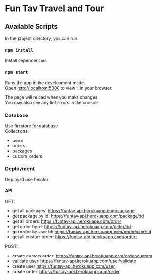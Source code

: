 # Fun Tav Travel and Tour

## Available Scripts

In the project directory, you can run:

### `npm install`

Install dependencies

### `npm start`

Runs the app in the development mode.\
Open [http://localhost:5000](http://localhost:3000) to view it in your browser.

The page will reload when you make changes.\
You may also see any lint errors in the console.

### Database

Use firestore for database \
Collections: 
- users 
- orders 
- packages 
- custom_orders 

### Deployment

Deployed use heroku

#### API
GET: 
- get all packages: https://funtav-api.herokuapp.com/package
- get package by id: https://funtav-api.herokuapp.com/package/:id
- get all orders: https://funtav-api.herokuapp.com/order
- get order by id: https://funtav-api.herokuapp.com/order/:id
- get order by user id: https://funtav-api.herokuapp.com/order/user/:id
- get all custom order: https://funtav-api.herokuapp.com/orders

POST: 
- create custom order: https://funtav-api.herokuapp.com/order/custom
- validate user: https://funtav-api.herokuapp.com/user/validate
- create user https://funtav-api.herokuapp.com/user
- create order: https://funtav-api.herokuapp.com/order

